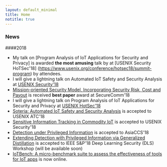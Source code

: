 ```yaml
---
layout: default_minimal
title: Home
notitle: true
---
```


### News
####2018
- My talk on [Program Analysis of IoT Applications for Security and Privacy] is awarded **the most amusing** talk by at [USENIX Security HoTSec'18] (https://www.usenix.org/conference/hotsec18/summit-program) by attendees.
- I will give a lightning talk on Automated IoT Safety and Security Analysis at [USENIX Security'18](https://www.usenix.org/conference/usenixsecurity18/activities#lightning)
- [Mission-oriented Security Model, Incorporating Security Risk, Cost and Payout](http://securecomm.org/full-program/) is received **best paper** award at SecureComm'18
- I will give a lightning talk on Program Analysis of IoT Applications for Security and Privacy at [USENIX HotSec'18](https://www.usenix.org/conference/hotsec18)
- [Soteria: Automated IoT Safety and Security Analysis](https://arxiv.org/pdf/1805.08876.pdf) is accepted to USENIX ATC'18
- [Sensitive Information Tracking in Commodity IoT](https://arxiv.org/pdf/1802.08307.pdf) is accepted to USENIX Security'18
- [Detection under Privileged Information](https://arxiv.org/abs/1603.09638) is accepted to AsiaCCS'18
- [Extending Detection with Privileged Information via Generalized Distillation](https://beerkay.github.io/) is accepted to IEEE S&P'18 Deep Learning Security (DLS) Workshop (will be available soon)
- [IoTBench: A micro-benchmark suite to assess the effectiveness of tools for IoT apps](https://github.com/IoTBench/IoTBench-test-suite) is now online.
